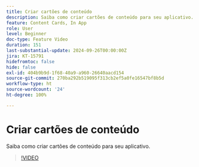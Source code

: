 ```yaml
---
title: Criar cartões de conteúdo
description: Saiba como criar cartões de conteúdo para seu aplicativo.
feature: Content Cards, In App
role: User
level: Beginner
doc-type: Feature Video
duration: 151
last-substantial-update: 2024-09-26T00:00:00Z
jira: KT-15791
hidefromtoc: false
hide: false
exl-id: 404b9b9d-1f68-40a9-a960-26640aacd154
source-git-commit: 270ba292b519095f313cb2ef5a0fe16547bf8b5d
workflow-type: ht
source-wordcount: '24'
ht-degree: 100%

---
```


# Criar cartões de conteúdo

Saiba como criar cartões de conteúdo para seu aplicativo.

>[!VIDEO](https://video.tv.adobe.com/v/3434783/?learn=on)
